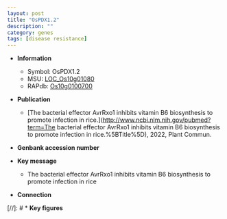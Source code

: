 ```yaml
---
layout: post
title: "OsPDX1.2"
description: ""
category: genes
tags: [disease resistance]
---
```


* **Information**  
    + Symbol: OsPDX1.2  
    + MSU: [LOC_Os10g01080](http://rice.uga.edu/cgi-bin/ORF_infopage.cgi?orf=LOC_Os10g01080)  
    + RAPdb: [Os10g0100700](http://rapdb.dna.affrc.go.jp/viewer/gbrowse_details/irgsp1?name=Os10g0100700)  

* **Publication**  
    + [The bacterial effector AvrRxo1 inhibits vitamin B6 biosynthesis to promote infection in rice.](http://www.ncbi.nlm.nih.gov/pubmed?term=The bacterial effector AvrRxo1 inhibits vitamin B6 biosynthesis to promote infection in rice.%5BTitle%5D), 2022, Plant Commun.

* **Genbank accession number**  

* **Key message**  
    + The bacterial effector AvrRxo1 inhibits vitamin B6 biosynthesis to promote infection in rice

* **Connection**  

[//]: # * **Key figures**  


